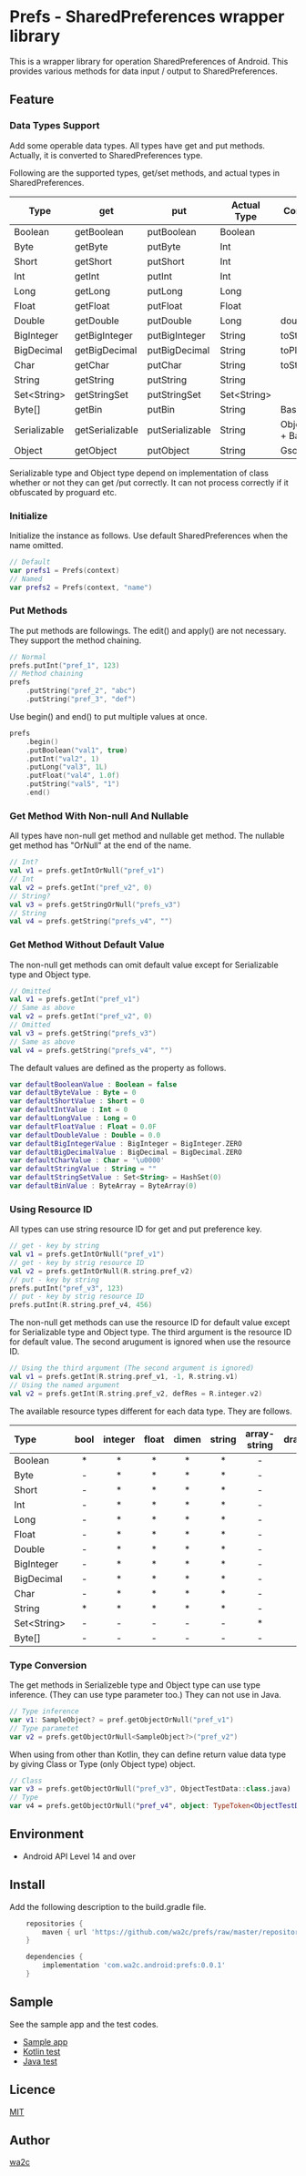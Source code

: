 Prefs - SharedPreferences wrapper library
=========================================

This is a wrapper library for operation SharedPreferences of Android.
This provides various methods for data input / output to SharedPreferences.

## Feature

### Data Types Support

Add some operable data types. All types have get and put methods.  Actually, it is converted to SharedPreferences type.

Following are the supported types, get/set methods, and actual types in SharedPreferences.

| Type          | get             | put             | Actual Type   | Conversion Process          |
|---------------|-----------------|-----------------|---------------|-----------------------------|
| Boolean       | getBoolean      | putBoolean      | Boolean       |                             |
| Byte          | getByte         | putByte         | Int           |                             |
| Short         | getShort        | putShort        | Int           |                             |
| Int           | getInt          | putInt          | Int           |                             |
| Long          | getLong         | putLong         | Long          |                             |
| Float         | getFloat        | putFloat        | Float         |                             |
| Double        | getDouble       | putDouble       | Long          | doubleToRawLongBits         |
| BigInteger    | getBigInteger   | putBigInteger   | String        | toString                    |
| BigDecimal    | getBigDecimal   | putBigDecimal   | String        | toPlainString               |
| Char          | getChar         | putChar         | String        | toString                    |
| String        | getString       | putString       | String        |                             |
| Set\<String\> | getStringSet    | putStringSet    | Set\<String\> |                             |
| Byte[]        | getBin          | putBin          | String        | Base64                      |
| Serializable  | getSerializable | putSerializable | String        | ObjectOutputStream + Base64 |
| Object        | getObject       | putObject       | String        | Gson                        |

Serializable type and Object type depend on implementation of class whether or not they can get /put correctly. It can not process correctly if it obfuscated by proguard etc.

### Initialize

Initialize the instance as follows. Use default SharedPreferences when the name omitted.

~~~kotlin
// Default
var prefs1 = Prefs(context)
// Named
var prefs2 = Prefs(context, "name")
~~~

### Put Methods

The put methods are followings. The edit() and apply() are not necessary. They support the method chaining.

~~~kotlin
// Normal
prefs.putInt("pref_1", 123)
// Method chaining
prefs
    .putString("pref_2", "abc")
    .putString("pref_3", "def")
~~~

Use begin() and end() to put multiple values at once.

~~~kotlin
prefs
    .begin()
    .putBoolean("val1", true)
    .putInt("val2", 1)
    .putLong("val3", 1L)
    .putFloat("val4", 1.0f)
    .putString("val5", "1")
    .end()
~~~


### Get Method With Non-null And Nullable

All types have non-null get method and nullable get method. The nullable get method has "OrNull" at the end of the name.

~~~kotlin
// Int?
val v1 = prefs.getIntOrNull("pref_v1")
// Int
val v2 = prefs.getInt("pref_v2", 0)
// String?
val v3 = prefs.getStringOrNull("prefs_v3")
// String
val v4 = prefs.getString("prefs_v4", "")
~~~

### Get Method Without Default Value

The non-null get methods can omit default value except for Serializable type and Object type.

~~~kotlin
// Omitted
val v1 = prefs.getInt("pref_v1")
// Same as above
val v2 = prefs.getInt("pref_v2", 0)
// Omitted
val v3 = prefs.getString("prefs_v3")
// Same as above
val v4 = prefs.getString("prefs_v4", "")
~~~

The default values are defined as the property as follows.

~~~kotlin
var defaultBooleanValue : Boolean = false
var defaultByteValue : Byte = 0
var defaultShortValue : Short = 0
var defaultIntValue : Int = 0
var defaultLongValue : Long = 0
var defaultFloatValue : Float = 0.0F
var defaultDoubleValue : Double = 0.0
var defaultBigIntegerValue : BigInteger = BigInteger.ZERO
var defaultBigDecimalValue : BigDecimal = BigDecimal.ZERO
var defaultCharValue : Char = '\u0000'
var defaultStringValue : String = ""
var defaultStringSetValue : Set<String> = HashSet(0)
var defaultBinValue : ByteArray = ByteArray(0)
~~~

### Using Resource ID

All types can use string resource ID for get and put preference key.

~~~kotlin
// get - key by string
val v1 = prefs.getIntOrNull("pref_v1") 
// get - key by strig resource ID
val v2 = prefs.getIntOrNull(R.string.pref_v2)
// put - key by string
prefs.putInt("pref_v3", 123) 
// put - key by strig resource ID
prefs.putInt(R.string.pref_v4, 456)
~~~

The non-null get methods can use the resource ID for default value except for Serializable type and Object type.
The third argument is the resource ID for default value. The second arugument is ignored when use the resource ID.

~~~kotlin
// Using the third argument (The second argument is ignored)
val v1 = prefs.getInt(R.string.pref_v1, -1, R.string.v1)
// Using the named argument
val v2 = prefs.getInt(R.string.pref_v2, defRes = R.integer.v2) 
~~~

The available resource types different for each data type. They are follows.

| Type          | bool | integer | float | dimen | string | array-string | drawable,raw |
|:--------------|:----:|:-------:|:-----:|:-----:|:------:|:------------:|:------------:|
| Boolean       |   *  |    *    |   *   |   *   |    *   |       -      |       -      |
| Byte          |   -  |    *    |   *   |   *   |    *   |       -      |       -      |
| Short         |   -  |    *    |   *   |   *   |    *   |       -      |       -      |
| Int           |   -  |    *    |   *   |   *   |    *   |       -      |       -      |
| Long          |   -  |    *    |   *   |   *   |    *   |       -      |       -      |
| Float         |   -  |    *    |   *   |   *   |    *   |       -      |       -      |
| Double        |   -  |    *    |   *   |   *   |    *   |       -      |       -      |
| BigInteger    |   -  |    *    |   *   |   *   |    *   |       -      |       -      |
| BigDecimal    |   -  |    *    |   *   |   *   |    *   |       -      |       -      |
| Char          |   -  |    *    |   *   |   *   |    *   |       -      |       -      |
| String        |   *  |    *    |   *   |   *   |    *   |       -      |       -      |
| Set\<String\> |   -  |    -    |   -   |   -   |    -   |       *      |       -      |
| Byte[]        |   -  |    -    |   -   |   -   |    -   |       -      |       *      |

### Type Conversion

The get methods in Serializeble type and Object type can use type inference. (They can use type parameter too.) They can not use in Java.

~~~kotlin
// Type inference
var v1: SampleObject? = pref.getObjectOrNull("pref_v1")
// Type parametet
var v2 = prefs.getObjectOrNull<SampleObject?>("pref_v2")
~~~

When using from other than Kotlin, they can define return value data type by giving Class or Type (only Object type) object.

~~~kotlin
// Class
var v3 = prefs.getObjectOrNull("pref_v3", ObjectTestData::class.java)
// Type
var v4 = prefs.getObjectOrNull("pref_v4", object: TypeToken<ObjectTestData>(){}.type)
~~~

## Environment

- Android API Level 14 and over

## Install

Add the following description to the build.gradle file.

```gradle
    repositories {
        maven { url 'https://github.com/wa2c/prefs/raw/master/repository/' }
    }

    dependencies {
        implementation 'com.wa2c.android:prefs:0.0.1'
    }
```

## Sample

See the sample app and the test codes.

* [Sample app](https://github.com/wa2c/prefs)
* [Kotlin test](https://github.com/wa2c/prefs/blob/master/app/src/test/java/com/wa2c/android/prefsapp/PrefsKotlinUnitTest.kt)
* [Java test](https://github.com/wa2c/prefs/blob/master/app/src/test/java/com/wa2c/android/prefsapp/PrefsJavaUnitTest.java)

## Licence

[MIT](https://github.com/wa2c/prefs/blob/master/LICENSE.txt)

## Author

[wa2c](https://github.com/wa2c)
